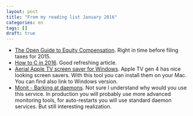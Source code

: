 ```yaml
---
layout: post
title: "From my reading list January 2016"
categories: en
tags: []
draft: true
---
```


- [The Open Guide to Equity
    Compensation](https://github.com/jlevy/og-equity-compensation). Right in
    time before filing taxes for 2015.
- [How to C in 2016](https://matt.sh/howto-c). Good refreshing article.
- [Aerial Apple TV screen saver for Windows](https://github.com/cDima/Aerial/).
    Apple TV gen 4 has nice looking screen savers. With this tool you can
    install them on your Mac. You can find also link to Windows version.
- [Monit - Barking at daemons](https://mmonit.com/monit/). Not sure I
    understand why would you use this service. In production you will probably
    use more advanced monitoring tools, for auto-restarts you will use standard
    daemon services. But still interesting realization.
